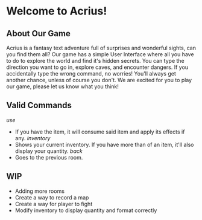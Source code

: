 # Welcome to Acrius!

## About Our Game
Acrius is a fantasy text adventure full of surprises and wonderful sights, can you find them all?
Our game has a simple User Interface where all you have to do to explore the world and find it's hidden secrets. You can type the direction you want to go in, explore caves, and encounter dangers.
If you accidentally type the wrong command, no worries! You'll always get another chance, unless of course you don't.
We are excited for you to play our game, please let us know what you think!

## Valid Commands
*use <item>*
 - If you have the item, it will consume said item and apply its effects if any.
*inventory*
 - Shows your current inventory. If you have more than of an item, it'll also display your quantity.
*back*
 - Goes to the previous room.

## WIP
- Adding more rooms
- Create a way to record a map
- Create a way for player to fight
- Modify inventory to display quantity and format correctly